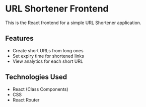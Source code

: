 # URL Shortener Frontend

This is the React frontend for a simple URL Shortener application.

## Features

- Create short URLs from long ones
- Set expiry time for shortened links
- View analytics for each short URL

## Technologies Used

- React (Class Components)
- CSS
- React Router
